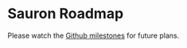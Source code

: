 # Sauron Roadmap

Please watch the [Github milestones](https://github.com/neosec/sauron/milestones) for future plans.
